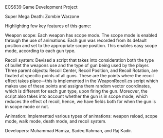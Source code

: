 ECS639 Game Development Project

Super Mega Death: Zombie Warzone

Highlighting few key features of this game:

Weapon scope:
Each weapon has scope mode. The scope mode is enabled through the use of animations. Each gun was recorded from its default position and set to the appropriate scope position. This enables easy scope mode, according to each gun type.

Recoil system:
Devised a script that takes into consideration both the type of bullet the weapons use and the type of gun being used by the player. Three parent objects: Recoil Center, Recoil Position, and Recoil Rotation, are fixated at specific points of all guns. These are the points where the recoil effect takes place—this is implemented in the WeaponRecoil.cs script which makes use of these points and assigns them random vector coordinates, which is different for each gun type, upon firing the gun. Moreover, the script also takes into account whether the gun is in scope mode, which reduces the effect of recoil, hence, we have fields both for when the gun is in scope mode or not.

Animation:
Implemented various types of animations: weapon reload, scope mode, walk mode, death mode, and recoil system. 

Developers: Muhammad Hamza, Sadeq Rahman, and Raj Kadir.
